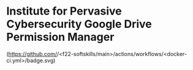 # Institute for Pervasive Cybersecurity Google Drive Permission Manager

(https://github.com/<cs481-ekh>/<f22-softskills/main>/actions/workflows/<docker-ci.yml>/badge.svg)

